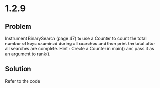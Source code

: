 # 1.2.9

## Problem

Instrument BinarySearch (page 47) to use a Counter to count the total number of keys examined during all searches and then print the total after all searches are complete. Hint : Create a Counter in main() and pass it as an argument to rank().

## Solution
Refer to the code
